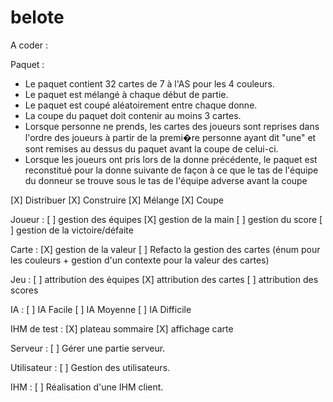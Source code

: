 # belote


A coder :

Paquet : 

- Le paquet contient 32 cartes de 7 à l'AS pour les 4 couleurs.
- Le paquet est mélangé à chaque début de partie.
- Le paquet est coupé aléatoirement entre chaque donne.
- La coupe du paquet doit contenir au moins 3 cartes.
- Lorsque personne ne prends, les cartes des joueurs sont reprises dans l'ordre des joueurs à partir de la premi�re personne ayant dit "une"
et sont remises au dessus du paquet avant la coupe de celui-ci.
- Lorsque les joueurs ont pris lors de la donne précédente, le paquet est reconstitué pour la donne suivante de façon à ce que le tas 
de l'équipe du donneur se trouve sous le tas de l'équipe adverse avant la coupe

[X] Distribuer
[X] Construire
[X] Mélange
[X] Coupe

Joueur : 
[ ] gestion des équipes
[X] gestion de la main
[ ] gestion du score
[ ] gestion de la victoire/défaite

Carte :
[X] gestion de la valeur
[ ] Refacto la gestion des cartes (énum pour les couleurs + gestion d'un contexte pour la valeur des cartes)

Jeu :
[ ] attribution des équipes
[X] attribution des cartes
[ ] attribution des scores

IA :
[ ] IA Facile
[ ] IA Moyenne
[ ] IA Difficile

IHM de test :
[X] plateau sommaire
[X] affichage carte

Serveur :
[ ] Gérer une partie serveur.

Utilisateur :
[ ] Gestion des utilisateurs.

IHM :
[ ] Réalisation d'une IHM client.

